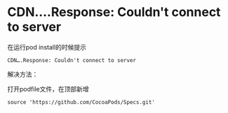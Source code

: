 # CDN….Response: Couldn't connect to server

在运行pod install的时候提示
```
CDN….Response: Couldn't connect to server
```

解决方法：

打开podfile文件，在顶部新增
```
source 'https://github.com/CocoaPods/Specs.git'
```
